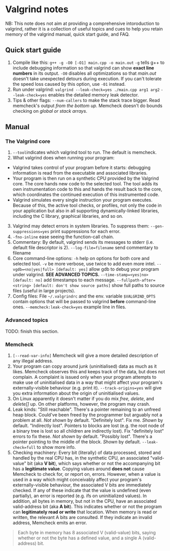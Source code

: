 # Valgrind notes
NB: This note does not aim at providing a comprehensive intoroduction to valgrind,
rather it is a collection of useful topics and cues to help you retain memory of the valgrind manual, quick start guide, and FAQ.
## Quick start guide
1) Compile like this: `g++ -g -O0 [-O1] main.cpp -o main.out`
`-g` tells g++ to include debugging information so that valgrind can show **exact line numbers** in its output.
`-O0` disables all optimizations so that *main.out* doesn't take unexpected detours during execution. If you can't tolerate the speed loss caused by this option, use `-01` instead. 
2) Run under valgrind: `valgrind --leak-check=yes ./main.cpp arg1 arg2`
`--leak-check=yes` enables the detailed memory leak detector.
3) Tips & other flags:
`--num-callers` to make the stack trace bigger.
Read memcheck's output *from the bottom up*.
Memcheck doesn't do bounds checking on *global or stack arrays*.
## Manual
### The Valgrind core
1) `--tool`indicates which valgrind tool to run. The default is memcheck.
2) What valgrind does when running your program:
- Valgrind takes control of your program before it starts: debugging information is read from the executable and associated libraries.
- Your program is then run on a synthetic CPU provided by the Valgrind core. The core hands new code to the selected tool. The tool adds its own instrumentation code to this and hands the result back to the core, which coordinates the continued execution of this instrumented code.
- Valgrind simulates every single instruction your program executes. Because of this, the active tool checks, or profiles, not only the code in your application but also in all supporting dynamically-linked libraries, including the C library, graphical libraries, and so on.
3) Valgrind may detect errors in system libraries. To suppress them:
`--gen-suppressions=yes`  print suppressions for each error.
4) `-fno-inline` ease seeing the function-call chain.
5) Commentary:
By default, valgrind sends its messages to stderr (i.e. default file descriptor is 2).
`--log-file=filename` send commentary to filename
6) Core command-line options:
`-h` help on options for both core and selected tool.
`-v` be more verbose, use twice to add even more intel.
`--vgdb=<no|yes|full> [default: yes]` allow gdb to debug your program under valgrind. **SEE ADVANCED TOPICS.**
`--time-stamp=<yes|no> [default: no]` add timestamps to each message.
`--fullpath-after=<string> [default: don't show source paths]` show full paths to source files (useful in large projects).
7) Config files:
File `~/.valgrindrc` and the env. variable `$VALGRIND_OPTS` contain options that will be passed to valgrind **before** command-line ones.
`--memcheck:leak-check=yes` example line in files.
### Advanced topics
TODO: finish this section.
### Memcheck
1) `[--read-var-info]` Memcheck will give a more detailed description of any illegal address.
2) Your program can copy around junk (uninitialised) data as much as it likes. 
Memcheck observes this and keeps track of the data, but does not complain. 
A complaint is issued only when your program attempts to make use of uninitialised data in a way that might affect your program's externally-visible behaviour (e.g. print it).
`--track-origins=yes` will give you extra information about the origin of uninitialised values.
3) On Linux apparently it doesn't matter if you do mix *free,* *delete*, and *delete[]* up.
On other platforms, however, the program may crash.
4) Leak kinds:
"Still reachable". There's a pointer remaining to an unfreed heap block. Could've been freed by the programmer but arguably not a problem at all. *Not shown* by default.
"Definitely lost". Fix me. *Shown* by default.
"Indirectly lost". Pointers to blocks are lost (e.g. the root node of a binary tree is lost so all children are indirectly lost). Fix "definitely lost" errors to fix these. *Not shown* by default.
"Possibly lost". There's a pointer pointing to the middle of the block. *Shown* by default.
`--leak-check=full` to show more info.
5) Checking machinery:
Every bit (literally) of data processed, stored and handled by the real CPU has, in the synthetic CPU, an associated "valid-value" bit (aka **V bit**), which says whether or not the accompanying bit has a **legitimate value**.
Copying values around **does not** cause Memcheck to check for, or report on, errors. However, when a value is used in a way which might conceivably affect your program's externally-visible behaviour, the associated V bits are immediately checked. If any of these indicate that the value is undefined (even partially), an error is reported (e.g. ifs on uninitialized values).
In addition, all bytes in memory, but not in the CPU, have an associated valid-address bit (aka **A bit**). This indicates whether or not the program can **legitimately read or write** that location. When memory is read or written, the relevant A bits are consulted. If they indicate an invalid address, Memcheck emits an error.
> Each byte in memory has 8 associated V (valid-value) bits, saying whether or not the byte has a defined value, and a single A (valid-address) bit.

